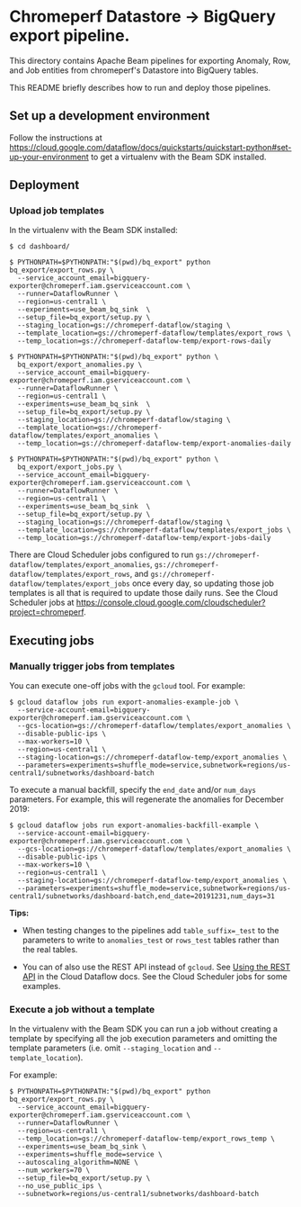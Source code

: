 # Chromeperf Datastore → BigQuery export pipeline.

This directory contains Apache Beam pipelines for exporting Anomaly, Row, and
Job entities from chromeperf's Datastore into BigQuery tables.

This README briefly describes how to run and deploy those pipelines.

## Set up a development environment

Follow the instructions at
https://cloud.google.com/dataflow/docs/quickstarts/quickstart-python#set-up-your-environment
to get a virtualenv with the Beam SDK installed.

## Deployment

### Upload job templates

In the virtualenv with the Beam SDK installed:

```
$ cd dashboard/
```

```
$ PYTHONPATH=$PYTHONPATH:"$(pwd)/bq_export" python bq_export/export_rows.py \
  --service_account_email=bigquery-exporter@chromeperf.iam.gserviceaccount.com \
  --runner=DataflowRunner \
  --region=us-central1 \
  --experiments=use_beam_bq_sink  \
  --setup_file=bq_export/setup.py \
  --staging_location=gs://chromeperf-dataflow/staging \
  --template_location=gs://chromeperf-dataflow/templates/export_rows \
  --temp_location=gs://chromeperf-dataflow-temp/export-rows-daily
```

```
$ PYTHONPATH=$PYTHONPATH:"$(pwd)/bq_export" python \
  bq_export/export_anomalies.py \
  --service_account_email=bigquery-exporter@chromeperf.iam.gserviceaccount.com \
  --runner=DataflowRunner \
  --region=us-central1 \
  --experiments=use_beam_bq_sink  \
  --setup_file=bq_export/setup.py \
  --staging_location=gs://chromeperf-dataflow/staging \
  --template_location=gs://chromeperf-dataflow/templates/export_anomalies \
  --temp_location=gs://chromeperf-dataflow-temp/export-anomalies-daily
```

```
$ PYTHONPATH=$PYTHONPATH:"$(pwd)/bq_export" python \
  bq_export/export_jobs.py \
  --service_account_email=bigquery-exporter@chromeperf.iam.gserviceaccount.com \
  --runner=DataflowRunner \
  --region=us-central1 \
  --experiments=use_beam_bq_sink  \
  --setup_file=bq_export/setup.py \
  --staging_location=gs://chromeperf-dataflow/staging \
  --template_location=gs://chromeperf-dataflow/templates/export_jobs \
  --temp_location=gs://chromeperf-dataflow-temp/export-jobs-daily
```

There are Cloud Scheduler jobs configured to run
`gs://chromeperf-dataflow/templates/export_anomalies`,
`gs://chromeperf-dataflow/templates/export_rows`, and
`gs://chromeperf-dataflow/templates/export_jobs` once every day, so updating
those job templates is all that is required to update those daily runs.  See the
Cloud Scheduler jobs at
https://console.cloud.google.com/cloudscheduler?project=chromeperf.

## Executing jobs

### Manually trigger jobs from templates

You can execute one-off jobs with the `gcloud` tool.  For example:

```
$ gcloud dataflow jobs run export-anomalies-example-job \
  --service-account-email=bigquery-exporter@chromeperf.iam.gserviceaccount.com \
  --gcs-location=gs://chromeperf-dataflow/templates/export_anomalies \
  --disable-public-ips \
  --max-workers=10 \
  --region=us-central1 \
  --staging-location=gs://chromeperf-dataflow-temp/export_anomalies \
  --parameters=experiments=shuffle_mode=service,subnetwork=regions/us-central1/subnetworks/dashboard-batch
```

To execute a manual backfill, specify the `end_date` and/or `num_days`
parameters.  For example, this will regenerate the anomalies for December 2019:

```
$ gcloud dataflow jobs run export-anomalies-backfill-example \
  --service-account-email=bigquery-exporter@chromeperf.iam.gserviceaccount.com \
  --gcs-location=gs://chromeperf-dataflow/templates/export_anomalies \
  --disable-public-ips \
  --max-workers=10 \
  --region=us-central1 \
  --staging-location=gs://chromeperf-dataflow-temp/export_anomalies \
  --parameters=experiments=shuffle_mode=service,subnetwork=regions/us-central1/subnetworks/dashboard-batch,end_date=20191231,num_days=31
```

**Tips:**

* When testing changes to the pipelines add `table_suffix=_test` to the
  parameters to write to `anomalies_test` or `rows_test` tables rather than the
  real tables.

* You can of also use the REST API instead of `gcloud`.  See [Using the REST
  API](https://cloud.google.com/dataflow/docs/guides/templates/running-templates#using-the-rest-api)
  in the Cloud Dataflow docs.  See the Cloud Scheduler jobs for some examples.

### Execute a job without a template

In the virtualenv with the Beam SDK you can run a job without creating a
template by specifying all the job execution parameters and omitting the
template parameters (i.e. omit `--staging_location` and `--template_location`).

For example:

```
$ PYTHONPATH=$PYTHONPATH:"$(pwd)/bq_export" python bq_export/export_rows.py \
  --service_account_email=bigquery-exporter@chromeperf.iam.gserviceaccount.com \
  --runner=DataflowRunner \
  --region=us-central1 \
  --temp_location=gs://chromeperf-dataflow-temp/export_rows_temp \
  --experiments=use_beam_bq_sink \
  --experiments=shuffle_mode=service \
  --autoscaling_algorithm=NONE \
  --num_workers=70 \
  --setup_file=bq_export/setup.py \
  --no_use_public_ips \
  --subnetwork=regions/us-central1/subnetworks/dashboard-batch
```
